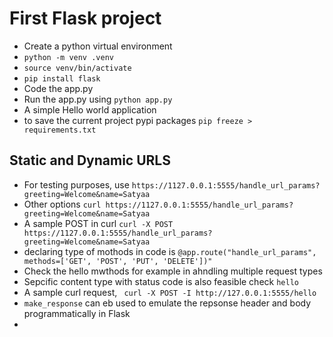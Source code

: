 # First Flask project

- Create a python virtual environment
- `python -m venv .venv`
- `source venv/bin/activate`
- `pip install flask`
- Code the app.py
- Run the app.py using `python app.py`
- A simple Hello world application
- to save the current project pypi packages `pip freeze > requirements.txt`

## Static and Dynamic URLS

- For testing purposes, use `https://1127.0.0.1:5555/handle_url_params?greeting=Welcome&name=Satyaa`
- Other options `curl https://1127.0.0.1:5555/handle_url_params?greeting=Welcome&name=Satyaa`
- A sample POST in curl `curl -X POST https://1127.0.0.1:5555/handle_url_params?greeting=Welcome&name=Satyaa`
- declaring type of mothods in code is `@app.route("handle_url_params", methods=['GET', 'POST', 'PUT', 'DELETE'])"`
- Check the hello mwthods for example in ahndling multiple request types
- Sepcific content type with status code is also feasible check `hello`
- A sample curl request, ` curl -X POST -I http://127.0.0.1:5555/hello`
- `make_response` can eb used to emulate the repsonse header and body programmatically in Flask
- 